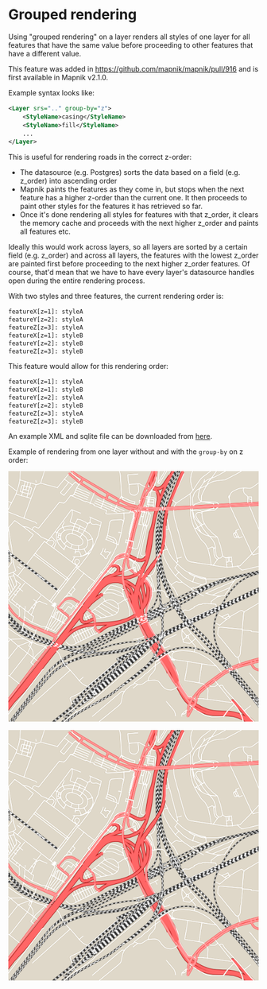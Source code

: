 # Grouped rendering

Using "grouped rendering" on a layer renders all styles of one layer for all features that have the same value before proceeding to other features that have a different value.

This feature was added in https://github.com/mapnik/mapnik/pull/916 and is first available in Mapnik v2.1.0.

Example syntax looks like:

```xml
<Layer srs=".." group-by="z">
    <StyleName>casing</StyleName>
    <StyleName>fill</StyleName>
    ...
</Layer>
```

This is useful for rendering roads in the correct z-order:

* The datasource (e.g. Postgres) sorts the data based on a field (e.g. z_order) into ascending order
* Mapnik paints the features as they come in, but stops when the next feature has a higher z-order than the current one. It then proceeds to paint other styles for the features it has retrieved so far.
* Once it's done rendering all styles for features with that z_order, it clears the memory cache and proceeds with the next higher z_order and paints all features etc.

Ideally this would work across layers, so all layers are sorted by a certain field (e.g. z_order) and across all layers, the features with the lowest z_order are painted first before proceeding to the next higher z_order features. Of course, that'd mean that we have to have every layer's datasource handles open during the entire rendering process.

With two styles and three features, the current rendering order is:

```
featureX[z=1]: styleA
featureY[z=2]: styleA
featureZ[z=3]: styleA
featureX[z=1]: styleB
featureY[z=2]: styleB
featureZ[z=3]: styleB
```

This feature would allow for this rendering order:

```
featureX[z=1]: styleA
featureX[z=1]: styleB
featureY[z=2]: styleA
featureY[z=2]: styleB
featureZ[z=3]: styleA
featureZ[z=3]: styleB
```

An example XML and sqlite file can be downloaded from [here](data/grouped-rendering-sample.zip).

Example of rendering from one layer without and with the `group-by` on z order:

![1](images/non-grouped-rendering.png)

![2](images/grouped-rendering.png)


